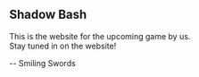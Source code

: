 ## Shadow Bash
This is the website for the upcoming game by us.<br>
Stay tuned in on the website!<br>

-- Smiling Swords
